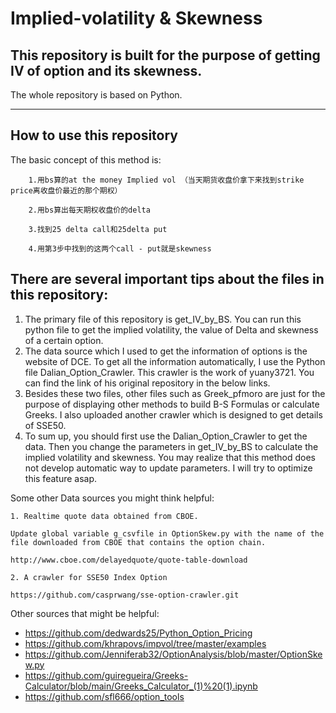 # Implied-volatility & Skewness
## This repository is built for the purpose of getting IV of option and its skewness.
The whole repository is based on Python.

***

## How to use this repository

The basic concept of this method is:

        1.用bs算的at the money Implied vol （当天期货收盘价拿下来找到strike price离收盘价最近的那个期权）

        2.用bs算出每天期权收盘价的delta

        3.找到25 delta call和25delta put

        4.用第3步中找到的这两个call - put就是skewness

## There are several important tips about the files in this repository:

1. The primary file of this repository is get_IV_by_BS. You can run this python file to get the implied volatility, the value of Delta and skewness of a certain option.
2. The data source which I used to get the information of options is the website of DCE. To get all the information automatically, I use the Python file Dalian_Option_Crawler. This crawler is the work of yuany3721. You can find the link of his original repository in the below links.
3. Besides these two files, other files such as Greek_pfmoro are just for the purpose of displaying other methods to build B-S Formulas or calculate Greeks. I also uploaded another crawler which is designed to get details of SSE50.
4. To sum up, you should first use the Dalian_Option_Crawler to get the data. Then you change the parameters in get_IV_by_BS to calculate the implied volatility and skewness. You may realize that this method does not develop automatic way to update parameters. I will try to optimize this feature asap.




Some other Data sources you might think helpful:

    1. Realtime quote data obtained from CBOE.
    
    Update global variable g_csvfile in OptionSkew.py with the name of the file downloaded from CBOE that contains the option chain.
    
    http://www.cboe.com/delayedquote/quote-table-download
    
    2. A crawler for SSE50 Index Option
    
    https://github.com/casprwang/sse-option-crawler.git

Other sources that might be helpful:

* https://github.com/dedwards25/Python_Option_Pricing
* https://github.com/khrapovs/impvol/tree/master/examples
* https://github.com/Jenniferab32/OptionAnalysis/blob/master/OptionSkew.py
* https://github.com/guiregueira/Greeks-Calculator/blob/main/Greeks_Calculator_(1)%20(1).ipynb
* https://github.com/sfl666/option_tools
